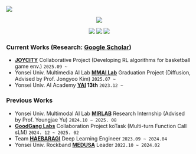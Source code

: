 <a href="https://hits.seeyoufarm.com"><img src="https://hitscounter.dev/api/hit?url=https%3A%2F%2Fgithub.com%2Fjun-brro&label=&icon=github&color=%230a58ca"></a>
<p align="center">
  <img src="https://capsule-render.vercel.app/api?type=venom&color=B17F59&height=300&section=header&text=Hi!🙌%20I%20am%20Junhyeong%20Park&fontSize=40&fontColor=A5B68D" />
</p>

  <p align="center">
    <a href="https://pytorch.org" target="_blank"><img src="https://img.shields.io/badge/PyTorch-%23EE4C2C?style=for-the-badge&logo=PyTorch&logoColor=white"/></a>
    <a href="https://nextjs.org" target="_blank"><img src="https://img.shields.io/badge/Next.js-%23000000?style=for-the-badge&logo=nextdotjs&logoColor=white"/></a>
    <a href="https://aws.amazon.com" target="_blank"><img src="https://img.shields.io/badge/AWS-%23FF9900?style=for-the-badge&logo=amazonaws&logoColor=white"/></a>
  </p>
  


### Current Works (Research: [Google Scholar](https://scholar.google.com/citations?user=vRgBjFQAAAAJ&hl=ko&authuser=2))
  - **[JOYCITY](https://corp.joycity.com/)** Collaborative Project (Developing RL algorithms for basketball game env.) `2025.09 ~`
  - Yonsei Univ. Multimedia AI Lab **[MMAI Lab](https://mmai.yonsei.ac.kr/)** Graduation Project (Diffusion, Advised by Prof. Jongyoo Kim) `2025.07 ~`
  - Yonsei Univ. AI Academy **[YAI](https://github.com/yonsei-YAI) 13th** `2023.12 ~`

### Previous Works
  - Yonsei Univ. Multimodal AI Lab **[MIRLAB](https://mirlab.yonsei.ac.kr/)** Research Internship (Advised by Prof. Youngjae Yu) `2024.10 ~ 2025. 08`
  - **[GoodGang Labs](https://goodganglabs.com/)** Collaboration Project koTask (Multi-turn Function Call sLM) `2024. 12 ~ 2025. 02`
  - Team **[HAEBARAGI](https://github.com/sunnybraille)** Deep Learning Engineer `2023.09 ~ 2024.04`
  - Yonsei Univ. Rockband **[MEDUSA](https://www.youtube.com/@yonseimedusa_official)** Leader `2022.10 ~ 2024.02`
